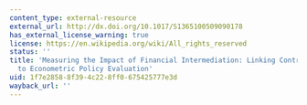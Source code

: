 ```yaml
---
content_type: external-resource
external_url: http://dx.doi.org/10.1017/S1365100509090178
has_external_license_warning: true
license: https://en.wikipedia.org/wiki/All_rights_reserved
status: ''
title: 'Measuring the Impact of Financial Intermediation: Linking Contract Theory
  to Econometric Policy Evaluation'
uid: 1f7e2858-8f39-4c22-8ff0-675425777e3d
wayback_url: ''
---
```

